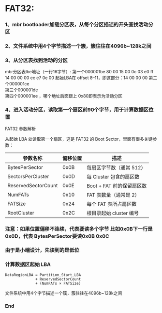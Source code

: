 # FAT32:
### 1、mbr bootloader加载分区表，从每个分区描述的开头查找活动分区
### 2、文件系统中用4个字节描述一个簇，簇往往在4096b~128k之间
### 3、从分区表找到活动的分区
mbr分区表lbe地址（一行16字节）:
第一个000001be  80 00 15 00 0c 03 e0 ff  14 00 00 00 ec e7 0e 00                                                起始LBA在 offset 8–11，即这部分：14 00 00 00
第二个000001ce  
第三个000001de  
第四个000001ee  ，哪个地址后面跟上 0x80即表示为活动分区
### 4、进入活动分区，读取第一个扇区前90个字节，用于计算数据区位置
FAT32 参数解析

从起始 LBA 处读取第一个扇区，这是 FAT32 的 Boot Sector，里面有很多关键参数：

| 参数名称            | 偏移位置  | 描述                         |
|---------------------|-----------|------------------------------|
| BytesPerSector      | 0x0B      | 每扇区字节数（通常 512）     |
| SectorsPerCluster   | 0x0D      | 每 Cluster 包含的扇区数      |
| ReservedSectorCount | 0x0E      | Boot + FAT 前的保留扇区数    |
| NumFATs             | 0x10      | FAT 表数量（通常是 2）       |
| FATSize             | 0x24      | 每个 FAT 表所占扇区数        |
| RootCluster         | 0x2C      | 根目录起始 cluster 编号      |

### 注意：如果位置偏移不连续，代表要读多个字节 比如0x0B下一行是0x0D，代表 BytesPerSector要读0x0B  0x0C
### 由于是小端设计，先读到的是低位
### 计算数据区起始 LBA
```
DataRegionLBA = Partition_Start_LBA
              + ReservedSectorCount
              + (NumFATs × FATSize)

```

文件系统中用4个字节描述一个簇，簇往往在4096b~128k之间





### End